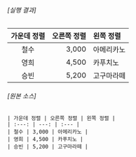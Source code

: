 ###### [실행 결과]

| 가운데 정렬 | 오른쪽 정렬 | 왼쪽 정렬 |
| :---: | ---: | :--- |
| 철수 | 3,000 | 아메리카노 |
| 영희 | 4,500 | 카푸치노 |
| 승빈 | 5,200 | 고구마라떼 |

###### [원본 소스]

```
| 가운데 정렬 | 오른쪽 정렬 | 왼쪽 정렬 |
| :---: | ---: | :--- |
| 철수 | 3,000 | 아메리카노 |
| 영희 | 4,500 | 카푸치노 |
| 승빈 | 5,200 | 고구마라떼 |
```
